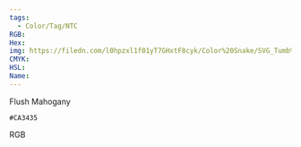 ```yaml
---
tags:
  - Color/Tag/NTC
RGB:
Hex:
img: https://filedn.com/l0hpzxl1f01yT7GHxtF8cyk/Color%20Snake/SVG_Tumb%20Mass%20No%20Name/CA3435.svg
CMYK:
HSL:
Name:
---
```

Flush Mahogany
```palette
#CA3435
```
RGB
